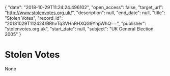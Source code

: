 {
  "date": "2018-10-29T11:24:24.496102", 
  "open_access": false, 
  "target_url": "http://www.stolenvotes.org.uk/", 
  "description": null, 
  "end_date": null, 
  "title": "Stolen Votes", 
  "record_id": "20181029T112424/BRhvTq3VHnRHXQG9YhpWhQ==", 
  "publisher": "stolenvotes.org.uk", 
  "start_date": null, 
  "subject": "UK General Election 2005"
}

# Stolen Votes

None